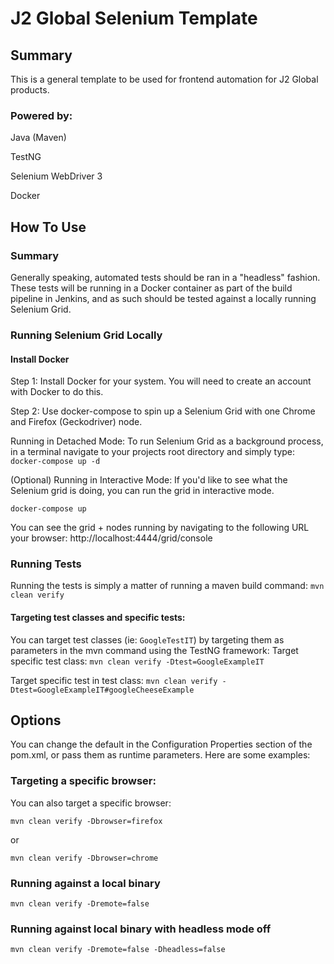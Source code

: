 # J2 Global Selenium Template
## Summary
This is a general template to be used for frontend automation for J2 Global products.

### Powered by:
Java (Maven)

TestNG

Selenium WebDriver 3

Docker

## How To Use
### Summary
Generally speaking, automated tests should be ran in a "headless" fashion. 
These tests will be running in a Docker container as part of the build pipeline in Jenkins,
and as such should be tested against a locally running Selenium Grid. 

### Running Selenium Grid Locally
#### Install Docker
Step 1: Install Docker for your system. 
You will need to create an account with Docker to do this. 

Step 2: Use docker-compose to spin up a Selenium Grid with one Chrome and Firefox (Geckodriver) node.

Running in Detached Mode: 
To run Selenium Grid as a background process, in a terminal navigate to your projects root directory and simply type:
`docker-compose up -d`

(Optional) Running in Interactive Mode:
If you'd like to see what the Selenium grid is doing, you can run the grid in interactive mode.

`docker-compose up`

You can see the grid + nodes running by navigating to the following URL  your browser: http://localhost:4444/grid/console


### Running Tests
Running the tests is simply a matter of running a maven build command:
`mvn clean verify`


#### Targeting test classes and specific tests:
You can target test classes (ie: `GoogleTestIT`) by targeting them as parameters in the mvn command using the TestNG framework:
Target specific test class: `mvn clean verify -Dtest=GoogleExampleIT`

Target specific test in test class: `mvn clean verify -Dtest=GoogleExampleIT#googleCheeseExample`

## Options
You can change the default in the Configuration Properties section of the pom.xml, or pass them as runtime parameters.
Here are some examples:

### Targeting a specific browser: 
You can also target a specific browser: 

`mvn clean verify -Dbrowser=firefox`

or 

`mvn clean verify -Dbrowser=chrome`

### Running against a local binary
`mvn clean verify -Dremote=false`

### Running against local binary with headless mode off
`mvn clean verify -Dremote=false -Dheadless=false`
